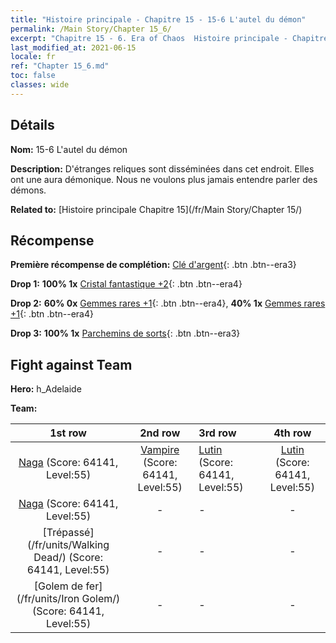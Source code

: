 ```yaml
---
title: "Histoire principale - Chapitre 15 - 15-6 L'autel du démon"
permalink: /Main Story/Chapter 15_6/
excerpt: "Chapitre 15 - 6. Era of Chaos  Histoire principale - Chapitre 15_6. 15-6 L'autel du démon"
last_modified_at: 2021-06-15
locale: fr
ref: "Chapter 15_6.md"
toc: false
classes: wide
---
```


## Détails

 **Nom:** 15-6 L'autel du démon

 **Description:** D'étranges reliques sont disséminées dans cet endroit. Elles ont une aura démonique. Nous ne voulons plus jamais entendre parler des démons.

 **Related to:** [Histoire principale Chapitre 15](/fr/Main Story/Chapter 15/)

## Récompense

 **Première récompense de complétion:** [Clé d'argent](/ItemsFR/con_693/){: .btn .btn--era3}

 **Drop 1:** **100% 1x** [Cristal fantastique +2](/ItemsFR/mat_52/){: .btn .btn--era4}

 **Drop 2:** **60% 0x** [Gemmes rares +1](/ItemsFR/mat_44/){: .btn .btn--era4}, **40% 1x** [Gemmes rares +1](/ItemsFR/mat_44/){: .btn .btn--era4}

 **Drop 3:** **100% 1x** [Parchemins de sorts](/ItemsFR/con_694/){: .btn .btn--era3}


## Fight against Team
 **Hero:** h_Adelaide

 **Team:**


  | 1st row | 2nd row | 3rd row | 4th row |
  |:----:|:----:|:----|:----:|
  | [Naga](/fr/units/Naga/) (Score: 64141, Level:55)  | [Vampire](/fr/units/Vampire/) (Score: 64141, Level:55)  | [Lutin](/fr/units/Gremlin/) (Score: 64141, Level:55)  | [Lutin](/fr/units/Gremlin/) (Score: 64141, Level:55)  |
  | [Naga](/fr/units/Naga/) (Score: 64141, Level:55)  | - | - | - |
  | [Trépassé](/fr/units/Walking Dead/) (Score: 64141, Level:55)  | - | - | - |
  | [Golem de fer](/fr/units/Iron Golem/) (Score: 64141, Level:55)  | - | - | - |


